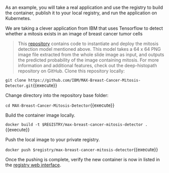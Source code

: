 As an example, you will take a real application and use the registry to build the container, publish it to your local registry, and run the application on Kubernetes.

We are taking a clever application from IBM that uses Tensorflow to detect whether a mitosis exists in an image of breast cancer tumor cells

> This [repository](https://github.com/IBM/MAX-Breast-Cancer-Mitosis-Detector) contains code to instantiate and deploy the mitosis detection model mentioned above. This model takes a 64 x 64 PNG image file extracted from the whole slide image as input, and outputs the predicted probability of the image containing mitosis. For more information and additional features, check out the deep-histopath repository on GitHub.
Clone this repository locally:

`git clone https://github.com/IBM/MAX-Breast-Cancer-Mitosis-Detector.git`{{execute}}

Change directory into the repository base folder:

`cd MAX-Breast-Cancer-Mitosis-Detector`{{execute}}

Build the container image locally.

`docker build -t $REGISTRY/max-breast-cancer-mitosis-detector .`{{execute}}

Push the local image to your private registry.

`docker push $registry/max-breast-cancer-mitosis-detector`{{execute}}

Once the pushing is complete, verify the new container is now in listed in the [registry web interface](
https://[[HOST_SUBDOMAIN]]-31000-[[KATACODA_HOST]].environments.katacoda.com/).
